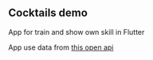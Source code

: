 
## Cocktails demo
App for train and show own skill in Flutter

App use data from [this open api](https://www.thecocktaildb.com/)
